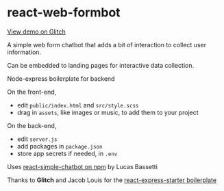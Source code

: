 react-web-formbot 
===

[View demo on Glitch](https://react-web-formbot.glitch.me)

A simple web form chatbot that adds a bit of interaction to collect user information.

Can be embedded to landing pages for interactive data collection.

Node-express boilerplate for backend

On the front-end,
- edit `public/index.html` and `src/style.scss`
- drag in `assets`, like images or music, to add them to your project

On the back-end,
- edit `server.js`
- add packages in `package.json`
- store app secrets if needed, in `.env` 

Uses [react-simple-chatbot on npm](https://github.com/LucasBassetti/react-simple-chatbot) by Lucas Bassetti

Thanks to **Glitch** and Jacob Louis for the [react-express-starter boilerplate](https://glitch.com/edit/#!/react-express-starter)  
